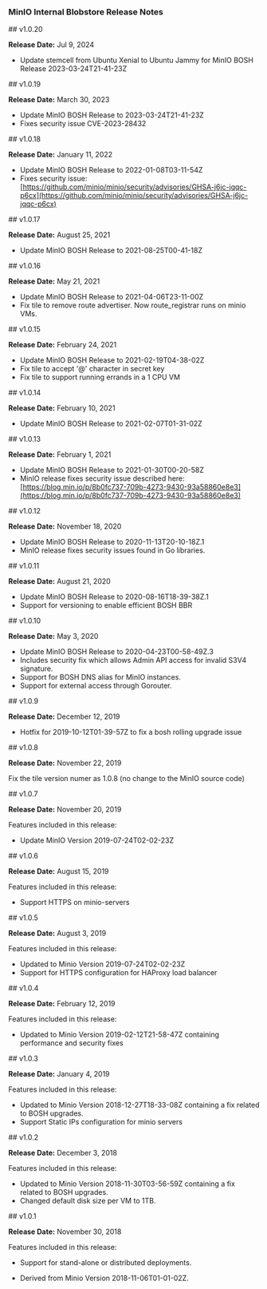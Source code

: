 
### MinIO Internal Blobstore Release Notes
##<a id="ver1.0.20"></a> v1.0.20

**Release Date:** Jul 9, 2024

* Update stemcell from Ubuntu Xenial to Ubuntu Jammy
  for MinIO BOSH Release 2023-03-24T21-41-23Z

##<a id="ver1.0.19"></a> v1.0.19

**Release Date:** March 30, 2023

* Update MinIO BOSH Release to 2023-03-24T21-41-23Z
* Fixes security issue CVE-2023-28432

##<a id="ver1.0.18"></a> v1.0.18

**Release Date:** January 11, 2022

* Update MinIO BOSH Release to 2022-01-08T03-11-54Z
* Fixes security issue: [https://github.com/minio/minio/security/advisories/GHSA-j6jc-jqqc-p6cx](https://github.com/minio/minio/security/advisories/GHSA-j6jc-jqqc-p6cx)


##<a id="ver1.0.17"></a> v1.0.17

**Release Date:** August 25, 2021

* Update MinIO BOSH Release to 2021-08-25T00-41-18Z

##<a id="ver1.0.16"></a> v1.0.16

**Release Date:** May 21, 2021

* Update MinIO BOSH Release to 2021-04-06T23-11-00Z
* Fix tile to remove route advertiser. Now route_registrar runs on minio VMs.

##<a id="ver1.0.15"></a> v1.0.15

**Release Date:** February 24, 2021

* Update MinIO BOSH Release to 2021-02-19T04-38-02Z
* Fix tile to accept '@' character in secret key
* Fix tile to support running errands in a 1 CPU VM

##<a id="ver1.0.14"></a> v1.0.14

**Release Date:** February 10, 2021

* Update MinIO BOSH Release to 2021-02-07T01-31-02Z

##<a id="ver1.0.13"></a> v1.0.13

**Release Date:** February 1, 2021

* Update MinIO BOSH Release to 2021-01-30T00-20-58Z
* MinIO release fixes security issue described here: [https://blog.min.io/p/8b0fc737-709b-4273-9430-93a58860e8e3](https://blog.min.io/p/8b0fc737-709b-4273-9430-93a58860e8e3)


##<a id="ver1.0.12"></a> v1.0.12

**Release Date:** November 18, 2020

* Update MinIO BOSH Release to 2020-11-13T20-10-18Z.1
* MinIO release fixes security issues found in Go libraries.

##<a id="ver1.0.11"></a> v1.0.11

**Release Date:** August 21, 2020

* Update MinIO BOSH Release to 2020-08-16T18-39-38Z.1
* Support for versioning to enable efficient BOSH BBR

##<a id="ver1.0.10"></a> v1.0.10

**Release Date:** May 3, 2020

* Update MinIO BOSH Release to 2020-04-23T00-58-49Z.3
* Includes security fix which allows Admin API access for invalid S3V4 signature.
* Support for BOSH DNS alias for MinIO instances.
* Support for external access through Gorouter.

##<a id="ver1.0.9"></a> v1.0.9

**Release Date:** December 12, 2019

* Hotfix for 2019-10-12T01-39-57Z to fix a bosh rolling upgrade issue

##<a id="ver1.0.8"></a> v1.0.8

**Release Date:** November 22, 2019

Fix the tile version numer as 1.0.8 (no change to the MinIO source code)

##<a id="ver1.0.7"></a> v1.0.7

**Release Date:** November 20, 2019

Features included in this release:

* Update MinIO Version 2019-07-24T02-02-23Z

##<a id="ver1.0.6"></a> v1.0.6

**Release Date:** August 15, 2019

Features included in this release:

* Support HTTPS on minio-servers

##<a id="ver1.0.5"></a> v1.0.5

**Release Date:** August 3, 2019

Features included in this release:

* Updated to Minio Version 2019-07-24T02-02-23Z
* Support for HTTPS configuration for HAProxy load balancer

##<a id="ver1.0.4"></a> v1.0.4

**Release Date:** February 12, 2019

Features included in this release:

* Updated to Minio Version 2019-02-12T21-58-47Z containing performance and security fixes

##<a id="ver1.0.3"></a> v1.0.3

**Release Date:** January 4, 2019

Features included in this release:

* Updated to Minio Version 2018-12-27T18-33-08Z containing a fix related to BOSH upgrades.
* Support Static IPs configuration for minio servers

##<a id="ver1.0.2"></a> v1.0.2

**Release Date:** December 3, 2018

Features included in this release:

* Updated to Minio Version 2018-11-30T03-56-59Z containing a fix related to BOSH upgrades.
* Changed default disk size per VM to 1TB.

##<a id="ver1.0.1"></a> v1.0.1

**Release Date:** November 30, 2018

Features included in this release:

* Support for stand-alone or distributed deployments.

* Derived from Minio Version 2018-11-06T01-01-02Z.

